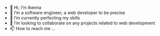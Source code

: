 - 👋 Hi, I’m Ikenna
- 👀 I’m a software engineer, a web developer to be precise
- 🌱 I’m currently perfecting my skills
- 💞️ I’m looking to collaborate on any projects related to web development 
- 📫 How to reach me ...

<!---
Ik3nna/Ik3nna is a ✨ special ✨ repository because its `README.md` (this file) appears on your GitHub profile.
You can click the Preview link to take a look at your changes.
--->

